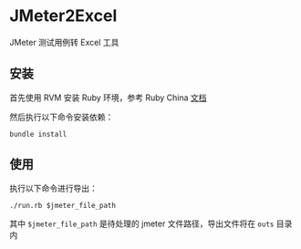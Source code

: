 # JMeter2Excel

JMeter 测试用例转 Excel 工具

## 安装

首先使用 RVM 安装 Ruby 环境，参考 Ruby China [文档](https://ruby-china.org/wiki/rvm-guide)

然后执行以下命令安装依赖：

```
bundle install
```

## 使用

执行以下命令进行导出：

```
./run.rb $jmeter_file_path
```

其中 `$jmeter_file_path` 是待处理的 jmeter 文件路径，导出文件将在 `outs` 目录内
